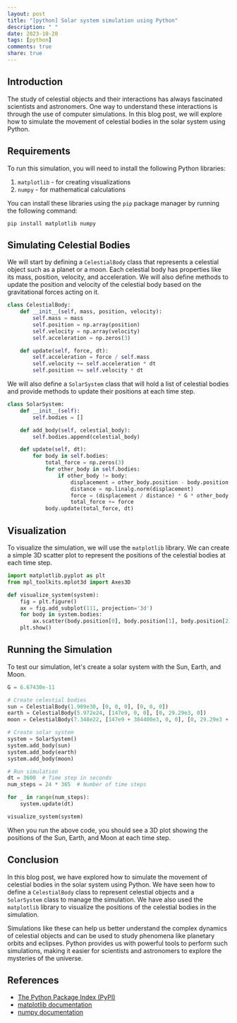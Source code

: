 ```yaml
---
layout: post
title: "[python] Solar system simulation using Python"
description: " "
date: 2023-10-20
tags: [python]
comments: true
share: true
---
```


## Introduction

The study of celestial objects and their interactions has always fascinated scientists and astronomers. One way to understand these interactions is through the use of computer simulations. In this blog post, we will explore how to simulate the movement of celestial bodies in the solar system using Python.

## Requirements

To run this simulation, you will need to install the following Python libraries:

1. `matplotlib` - for creating visualizations
2. `numpy` - for mathematical calculations

You can install these libraries using the `pip` package manager by running the following command:

```
pip install matplotlib numpy
```

## Simulating Celestial Bodies

We will start by defining a `CelestialBody` class that represents a celestial object such as a planet or a moon. Each celestial body has properties like its mass, position, velocity, and acceleration. We will also define methods to update the position and velocity of the celestial body based on the gravitational forces acting on it.

```python
class CelestialBody:
    def __init__(self, mass, position, velocity):
        self.mass = mass
        self.position = np.array(position)
        self.velocity = np.array(velocity)
        self.acceleration = np.zeros(3)

    def update(self, force, dt):
        self.acceleration = force / self.mass
        self.velocity += self.acceleration * dt
        self.position += self.velocity * dt
```

We will also define a `SolarSystem` class that will hold a list of celestial bodies and provide methods to update their positions at each time step.

```python
class SolarSystem:
    def __init__(self):
        self.bodies = []

    def add_body(self, celestial_body):
        self.bodies.append(celestial_body)

    def update(self, dt):
        for body in self.bodies:
            total_force = np.zeros(3)
            for other_body in self.bodies:
                if other_body != body:
                    displacement = other_body.position - body.position
                    distance = np.linalg.norm(displacement)
                    force = (displacement / distance) * G * other_body.mass * body.mass / distance ** 2
                    total_force += force
            body.update(total_force, dt)
```

## Visualization

To visualize the simulation, we will use the `matplotlib` library. We can create a simple 3D scatter plot to represent the positions of the celestial bodies at each time step.

```python
import matplotlib.pyplot as plt
from mpl_toolkits.mplot3d import Axes3D

def visualize_system(system):
    fig = plt.figure()
    ax = fig.add_subplot(111, projection='3d')
    for body in system.bodies:
        ax.scatter(body.position[0], body.position[1], body.position[2])
    plt.show()
```

## Running the Simulation

To test our simulation, let's create a solar system with the Sun, Earth, and Moon.

```python
G = 6.67430e-11

# Create celestial bodies
sun = CelestialBody(1.989e30, [0, 0, 0], [0, 0, 0])
earth = CelestialBody(5.972e24, [147e9, 0, 0], [0, 29.29e3, 0])
moon = CelestialBody(7.348e22, [147e9 + 384400e3, 0, 0], [0, 29.29e3 + 1.022e3, 0])

# Create solar system
system = SolarSystem()
system.add_body(sun)
system.add_body(earth)
system.add_body(moon)

# Run simulation
dt = 3600  # Time step in seconds
num_steps = 24 * 365  # Number of time steps

for _ in range(num_steps):
    system.update(dt)

visualize_system(system)
```

When you run the above code, you should see a 3D plot showing the positions of the Sun, Earth, and Moon at each time step.

## Conclusion

In this blog post, we have explored how to simulate the movement of celestial bodies in the solar system using Python. We have seen how to define a `CelestialBody` class to represent celestial objects and a `SolarSystem` class to manage the simulation. We have also used the `matplotlib` library to visualize the positions of the celestial bodies in the simulation.

Simulations like these can help us better understand the complex dynamics of celestial objects and can be used to study phenomena like planetary orbits and eclipses. Python provides us with powerful tools to perform such simulations, making it easier for scientists and astronomers to explore the mysteries of the universe.

## References

- [The Python Package Index (PyPI)](https://pypi.org/)
- [matplotlib documentation](https://matplotlib.org/stable/index.html)
- [numpy documentation](https://numpy.org/doc/)